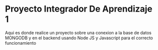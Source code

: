# Proyecto Integrador De Aprendizaje 1

Aqui es donde realice un proyecto sobre una conexion a la base de datos MONGODB y en el backend usando Node JS y Javascript para el correcto funcionamiento

